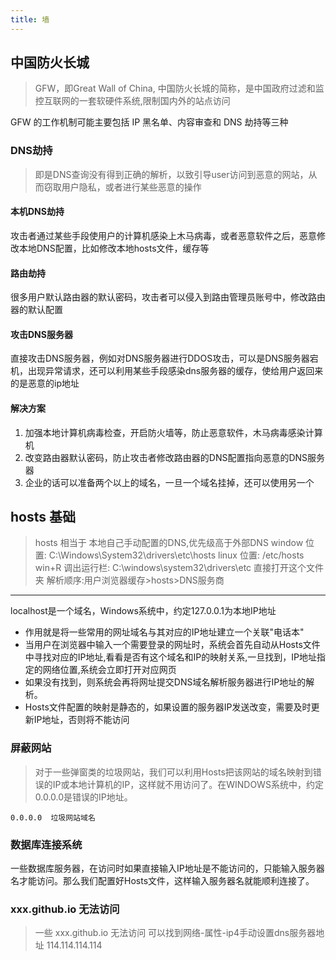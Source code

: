 ```yaml
---
title: 墙
---
```

## 中国防火长城
> GFW，即Great Wall of China, 中国防火长城的简称，是中国政府过滤和监控互联网的一套软硬件系统,限制国内外的站点访问

GFW 的工作机制可能主要包括 IP 黑名单、内容审查和 DNS 劫持等三种
### DNS劫持
> 即是DNS查询没有得到正确的解析，以致引导user访问到恶意的网站，从而窃取用户隐私，或者进行某些恶意的操作

#### 本机DNS劫持
攻击者通过某些手段使用户的计算机感染上木马病毒，或者恶意软件之后，恶意修改本地DNS配置，比如修改本地hosts文件，缓存等
#### 路由劫持
很多用户默认路由器的默认密码，攻击者可以侵入到路由管理员账号中，修改路由器的默认配置

#### 攻击DNS服务器
直接攻击DNS服务器，例如对DNS服务器进行DDOS攻击，可以是DNS服务器宕机，出现异常请求，还可以利用某些手段感染dns服务器的缓存，使给用户返回来的是恶意的ip地址

#### 解决方案
1. 加强本地计算机病毒检查，开启防火墙等，防止恶意软件，木马病毒感染计算机
2. 改变路由器默认密码，防止攻击者修改路由器的DNS配置指向恶意的DNS服务器
3. 企业的话可以准备两个以上的域名，一旦一个域名挂掉，还可以使用另一个

## hosts 基础
> hosts 相当于 本地自己手动配置的DNS,优先级高于外部DNS
> window 位置: C:\Windows\System32\drivers\etc\hosts
> linux 位置: /etc/hosts
> win+R 调出运行栏: C:\windows\system32\drivers\etc 直接打开这个文件夹
> 解析顺序:用户浏览器缓存>hosts>DNS服务商

---
localhost是一个域名，Windows系统中，约定127.0.0.1为本地IP地址

+ 作用就是将一些常用的网址域名与其对应的IP地址建立一个关联"电话本"
+ 当用户在浏览器中输入一个需要登录的网址时，系统会首先自动从Hosts文件中寻找对应的IP地址,看看是否有这个域名和IP的映射关系,一旦找到，IP地址指定的网络位置,系统会立即打开对应网页
+ 如果没有找到，则系统会再将网址提交DNS域名解析服务器进行IP地址的解析。
+ Hosts文件配置的映射是静态的，如果设置的服务器IP发送改变，需要及时更新IP地址，否则将不能访问

### 屏蔽网站
> 对于一些弹窗类的垃圾网站，我们可以利用Hosts把该网站的域名映射到错误的IP或本地计算机的IP，这样就不用访问了。在WINDOWS系统中，约定 0.0.0.0是错误的IP地址。


```shell
0.0.0.0  垃圾网站域名
```
### 数据库连接系统
一些数据库服务器，在访问时如果直接输入IP地址是不能访问的，只能输入服务器名才能访问。那么我们配置好Hosts文件，这样输入服务器名就能顺利连接了。


### xxx.github.io 无法访问
> 一些 xxx.github.io 无法访问 可以找到网络-属性-ip4手动设置dns服务器地址 114.114.114.114
